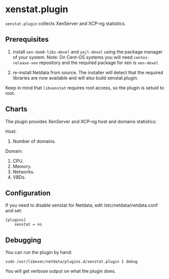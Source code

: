 <!--
title: "xenstat.plugin"
custom_edit_url: "https://github.com/netdata/netdata/edit/master/collectors/xenstat.plugin/README.md"
sidebar_label: "xenstat.plugin"
learn_status: "Published"
learn_topic_type: "References"
learn_rel_path: "References/Collectors references/Virtualized environments/Virtualize hosts"
-->

# xenstat.plugin

`xenstat.plugin` collects XenServer and XCP-ng statistics.

## Prerequisites

1.  install `xen-dom0-libs-devel` and `yajl-devel` using the package manager of your system.
    Note: On Cent-OS systems you will need `centos-release-xen` repository and the required package for xen is `xen-devel`

2.  re-install Netdata from source. The installer will detect that the required libraries are now available and will also build xenstat.plugin.

Keep in mind that `libxenstat` requires root access, so the plugin is setuid to root.

## Charts

The plugin provides XenServer and XCP-ng host and domains statistics:

Host:

1.  Number of domains.

Domain:

1.  CPU.
2.  Memory.
3.  Networks.
4.  VBDs.

## Configuration

If you need to disable xenstat for Netdata, edit /etc/netdata/netdata.conf and set:

```
[plugins]
    xenstat = no
```

## Debugging

You can run the plugin by hand:

```
sudo /usr/libexec/netdata/plugins.d/xenstat.plugin 1 debug
```

You will get verbose output on what the plugin does.



